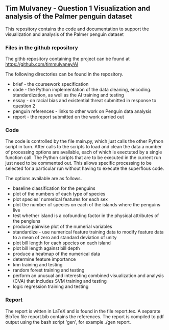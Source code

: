 ## Tim Mulvaney - Question 1 Visualization and analysis of the Palmer penguin dataset

This repository contains the code and documentation to support the visualization and analysis of the 
Palmer penguin dataset

### Files in the github repository

The githb repository containing the project can be found at https://github.com/timmulvaney/AI

The following directories can be found in the repository.
- brief - the coursework specification
- code - the Python implementation of the data cleaning, encoding. standardization, as well as the AI training and testing
- essay - on racial bias and existential threat submitted in response to question 2  
- penguin references - links to other work on Penguin data analysis
- report - the report submitted on the work carried out 

### Code

The code is controlled by the file main.py, which just calls the other Python script in turn. After calls to the scripts to load and clean the data a number of processing options are available, each of which is exectuted by a single function call. The Python scripts that are to be executed in the current run just need to be commented out. This allows specific processing to be selected for a particular run without having to execute the superflous code. 

The options available are as follows.
 - baseline classification for the penguins
 - plot of the numbers of each type of species
 - plot species' numerical features for each sex
 - plot the number of species on each of the islands where the penguins live
 - test whether island is a cofounding factor in the physical attributes of the pengiuns
 - produce pairwise plot of the numerial variables
 - standardize - use numerical feature training data to modify feature data to a mean of zero and standard deviation of unity
 - plot bill length for each species on each island
 - plot bill length against bill depth
 - produce a heatmap of the numerical data
 - determine feature importance
 - knn training and testing
 - random forest training and testing
 - perform an unusual and interesting combined visualization and analysis (CVA) that includes SVM training and testing
 - logic regression training and testing

### Report

The report is witten in LaTeX and is found in the file report.tex. A separate BibTex file report.bib contains the
references. The report is compiled to pdf output using the bash script 'gen', for example ./gen report.
